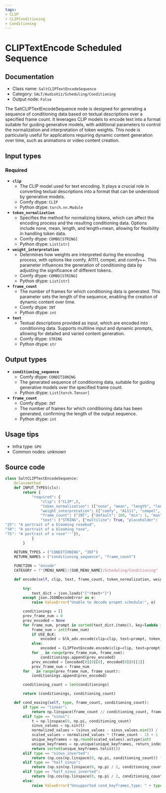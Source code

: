 ```yaml
---
tags:
- CLIP
- CLIPConditioning
- Conditioning
---
```


# CLIPTextEncode Scheduled Sequence
## Documentation
- Class name: `SaltCLIPTextEncodeSequence`
- Category: `SALT/AudioViz/Scheduling/Conditioning`
- Output node: `False`

The SaltCLIPTextEncodeSequence node is designed for generating a sequence of conditioning data based on textual descriptions over a specified frame count. It leverages CLIP models to encode text into a format suitable for guiding generative models, with additional parameters to control the normalization and interpretation of token weights. This node is particularly useful for applications requiring dynamic content generation over time, such as animations or video content creation.
## Input types
### Required
- **`clip`**
    - The CLIP model used for text encoding. It plays a crucial role in converting textual descriptions into a format that can be understood by generative models.
    - Comfy dtype: `CLIP`
    - Python dtype: `torch.nn.Module`
- **`token_normalization`**
    - Specifies the method for normalizing tokens, which can affect the encoding process and the resulting conditioning data. Options include none, mean, length, and length+mean, allowing for flexibility in handling token data.
    - Comfy dtype: `COMBO[STRING]`
    - Python dtype: `List[str]`
- **`weight_interpretation`**
    - Determines how weights are interpreted during the encoding process, with options like comfy, A1111, compel, and comfy++. This parameter influences the generation of conditioning data by adjusting the significance of different tokens.
    - Comfy dtype: `COMBO[STRING]`
    - Python dtype: `List[str]`
- **`frame_count`**
    - The number of frames for which conditioning data is generated. This parameter sets the length of the sequence, enabling the creation of dynamic content over time.
    - Comfy dtype: `INT`
    - Python dtype: `int`
- **`text`**
    - Textual descriptions provided as input, which are encoded into conditioning data. Supports multiline input and dynamic prompts, allowing for detailed and varied content generation.
    - Comfy dtype: `STRING`
    - Python dtype: `str`
## Output types
- **`conditioning_sequence`**
    - Comfy dtype: `CONDITIONING`
    - The generated sequence of conditioning data, suitable for guiding generative models over the specified frame count.
    - Python dtype: `List[torch.Tensor]`
- **`frame_count`**
    - Comfy dtype: `INT`
    - The number of frames for which conditioning data has been generated, confirming the length of the output sequence.
    - Python dtype: `int`
## Usage tips
- Infra type: `GPU`
- Common nodes: unknown


## Source code
```python
class SaltCLIPTextEncodeSequence:
    @classmethod
    def INPUT_TYPES(cls):
        return {
            "required": {
                "clip": ("CLIP",),
                "token_normalization": (["none", "mean", "length", "length+mean"],),
                "weight_interpretation": (["comfy", "A1111", "compel", "comfy++"],),
                "frame_count": ("INT", {"default": 100, "min": 1, "max": 1024, "step": 1}),
                "text": ("STRING", {"multiline": True, "placeholder": '''"0": "A portrait of a rosebud",
"25": "A portrait of a blooming rosebud",
"50": "A portrait of a blooming rose",
"75": "A portrait of a rose"'''}),
            }
        }
        
    RETURN_TYPES = ("CONDITIONING", "INT")
    RETURN_NAMES = ("conditioning_sequence", "frame_count")

    FUNCTION = "encode"
    CATEGORY = f"{MENU_NAME}/{SUB_MENU_NAME}/Scheduling/Conditioning"

    def encode(self, clip, text, frame_count, token_normalization, weight_interpretation):
        
        try:
            text_dict = json.loads("{"+text+"}")
        except json.JSONDecodeError as e:
            raise ValueError("Unable to decode propmt schedule:", e)

        conditionings = []
        prev_frame_num = 0
        prev_encoded = None
        for frame_num, prompt in sorted(text_dict.items(), key=lambda item: int(item[0])):
            frame_num = int(frame_num)
            if USE_BLK:
                encoded = blk_adv.encode(clip=clip, text=prompt, token_normalization=token_normalization, weight_interpretation=weight_interpretation)
            else:
                encoded = CLIPTextEncode.encode(clip=clip, text=prompt)
            for _ in range(prev_frame_num, frame_num):
                conditionings.append(prev_encoded)
            prev_encoded = [encoded[0][0][0], encoded[0][0][1]]
            prev_frame_num = frame_num
        for _ in range(prev_frame_num, frame_count):
            conditionings.append(prev_encoded)

        conditioning_count = len(conditionings)

        return (conditionings, conditioning_count)

    def cond_easing(self, type, frame_count, conditioning_count):
        if type == "linear":
            return np.linspace(frame_count // conditioning_count, frame_count, conditioning_count, dtype=int).tolist()
        elif type == "sinus":
            t = np.linspace(0, np.pi, conditioning_count)
            sinus_values = np.sin(t)
            normalized_values = (sinus_values - sinus_values.min()) / (sinus_values.max() - sinus_values.min())
            scaled_values = normalized_values * (frame_count - 1) + 1
            unique_keyframes = np.round(scaled_values).astype(int)
            unique_keyframes = np.unique(unique_keyframes, return_index=True)[1]
            return sorted(unique_keyframes.tolist())
        elif type == "sinus_inverted":
            return (np.cos(np.linspace(0, np.pi, conditioning_count)) * (frame_count - 1) + 1).astype(int).tolist()
        elif type == "half_sinus":
            return (np.sin(np.linspace(0, np.pi / 2, conditioning_count)) * (frame_count - 1) + 1).astype(int).tolist()
        elif type == "half_sinus_inverted":
            return (np.cos(np.linspace(0, np.pi / 2, conditioning_count)) * (frame_count - 1) + 1).astype(int).tolist()
        else:
            raise ValueError("Unsupported cond_keyframes_type: " + type)

```
